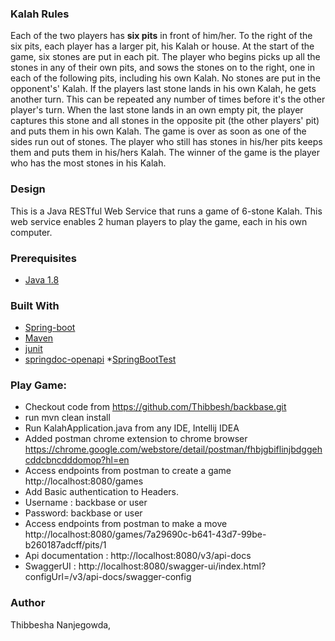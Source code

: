 ### Kalah Rules
Each of the two players has **​six pits** ​in front of him/her. To the right of the six pits, each player has a larger pit, his
Kalah or house.
At the start of the game, six stones are put in each pit.
The player who begins picks up all the stones in any of their own pits, and sows the stones on to the right, one in
each of the following pits, including his own Kalah. No stones are put in the opponent's' Kalah. If the players last
stone lands in his own Kalah, he gets another turn. This can be repeated any number of times before it's the other
player's turn.
When the last stone lands in an own empty pit, the player captures this stone and all stones in the opposite pit (the
other players' pit) and puts them in his own Kalah.
The game is over as soon as one of the sides run out of stones. The player who still has stones in his/her pits keeps
them and puts them in his/hers Kalah. The winner of the game is the player who has the most stones in his Kalah.

### Design
This is a Java RESTful Web Service that runs a game of 6-stone Kalah. This web service enables 2 human players to play the game, each in his own computer.

### Prerequisites
* [Java 1.8](https://www.oracle.com/java/technologies/javase-downloads.html)

### Built With
* [Spring-boot](https://spring.io/projects/spring-boot)
* [Maven](https://maven.apache.org/)
* [junit](https://junit.org/junit5/)
* [springdoc-openapi](https://springdoc.org/)
*[SpringBootTest](https://spring.io/guides/gs/testing-web/)


### Play Game:
* Checkout code from https://github.com/Thibbesh/backbase.git
* run mvn clean install
* Run KalahApplication.java from any IDE, Intellij IDEA
* Added postman chrome extension to chrome browser https://chrome.google.com/webstore/detail/postman/fhbjgbiflinjbdggehcddcbncdddomop?hl=en
* Access endpoints from postman to create a game http://localhost:8080/games
* Add Basic authentication to Headers.
* Username : backbase or user
* Password: backbase or user
* Access endpoints from postman to make a move http://localhost:8080/games/7a29690c-b641-43d7-99be-b260187adcff/pits/1
* Api documentation : http://localhost:8080/v3/api-docs
* SwaggerUI : http://localhost:8080/swagger-ui/index.html?configUrl=/v3/api-docs/swagger-config

### Author
Thibbesha Nanjegowda,
